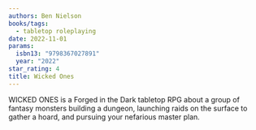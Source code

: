 ```yaml
---
authors: Ben Nielson
books/tags:
  - tabletop roleplaying
date: 2022-11-01
params:
  isbn13: "9798367027891"
  year: "2022"
star_rating: 4
title: Wicked Ones
---
```


WICKED ONES is a Forged in the Dark tabletop RPG about a group of fantasy monsters building a dungeon, launching raids on the surface to gather a hoard, and pursuing your nefarious master plan.

<!--more-->

